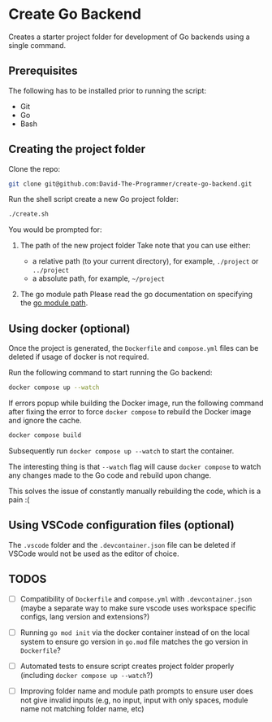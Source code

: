 # Create Go Backend

Creates a starter project folder for development of Go backends using a single command.

## Prerequisites

The following has to be installed prior to running the script:
- Git
- Go
- Bash

## Creating the project folder

Clone the repo:
```bash
git clone git@github.com:David-The-Programmer/create-go-backend.git 
```

Run the shell script create a new Go project folder:
```bash
./create.sh
```

You would be prompted for:
1. The path of the new project folder
    Take note that you can use either:
    - a relative path (to your current directory), for example, `./project` or `../project`
    - a absolute path, for example, `~/project`

2. The go module path
    Please read the go documentation on specifying the [go module path](https://go.dev/doc/modules/managing-dependencies#naming_module).

## Using docker (optional)

Once the project is generated, the `Dockerfile` and `compose.yml` files can be deleted if usage of docker is not required.

Run the following command to start running the Go backend:
```bash
docker compose up --watch
```
If errors popup while building the Docker image, run the following command after fixing the error to force `docker compose` to rebuild the Docker image and ignore the cache.
```bash
docker compose build
```
Subsequently run `docker compose up --watch` to start the container.

The interesting thing is that `--watch` flag will cause `docker compose` to watch any changes made to the Go code and rebuild upon change.

This solves the issue of constantly manually rebuilding the code, which is a pain :(

## Using VSCode configuration files (optional)

The `.vscode` folder and the `.devcontainer.json` file can be deleted if VSCode would not be used as the editor of choice.

## TODOS
- [ ] Compatibility of `Dockerfile` and `compose.yml` with `.devcontainer.json` (maybe a separate way to make sure vscode uses workspace specific configs, lang version and extensions?)
- [ ] Running `go mod init` via the docker container instead of on the local system to ensure go version in `go.mod` file matches the go version in `Dockerfile`?
- [ ] Automated tests to ensure script creates project folder properly (including `docker compose up --watch`?)
- [ ] Improving folder name and module path prompts to ensure user does not give invalid inputs (e.g, no input, input with only spaces, module name not matching folder name, etc)


